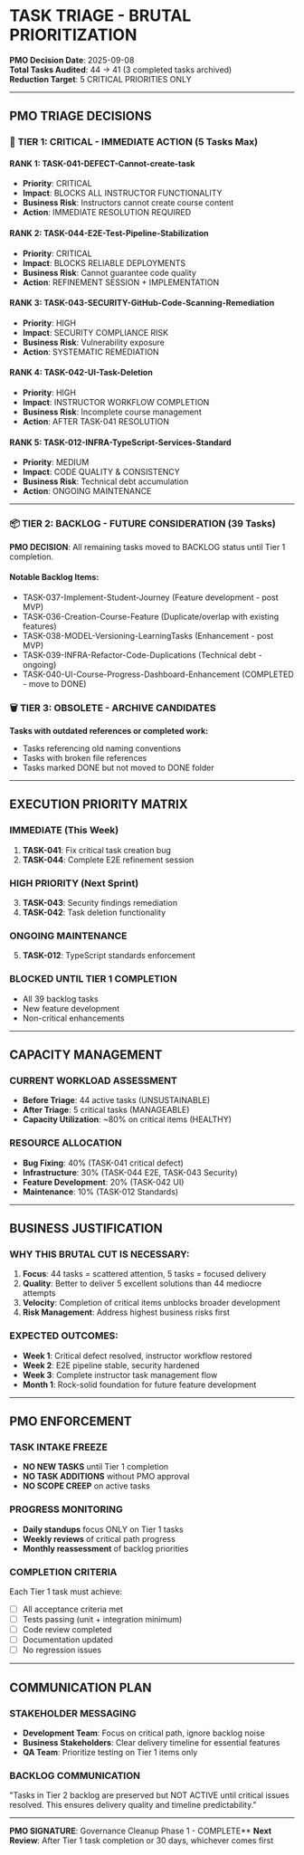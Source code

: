 # TASK TRIAGE - BRUTAL PRIORITIZATION

**PMO Decision Date**: 2025-09-08  
**Total Tasks Audited**: 44 → 41 (3 completed tasks archived)  
**Reduction Target**: 5 CRITICAL PRIORITIES ONLY

---

## PMO TRIAGE DECISIONS

### 🚨 **TIER 1: CRITICAL - IMMEDIATE ACTION** (5 Tasks Max)

#### **RANK 1: TASK-041-DEFECT-Cannot-create-task** 
- **Priority**: CRITICAL  
- **Impact**: BLOCKS ALL INSTRUCTOR FUNCTIONALITY
- **Business Risk**: Instructors cannot create course content
- **Action**: IMMEDIATE RESOLUTION REQUIRED

#### **RANK 2: TASK-044-E2E-Test-Pipeline-Stabilization**
- **Priority**: CRITICAL
- **Impact**: BLOCKS RELIABLE DEPLOYMENTS  
- **Business Risk**: Cannot guarantee code quality
- **Action**: REFINEMENT SESSION + IMPLEMENTATION

#### **RANK 3: TASK-043-SECURITY-GitHub-Code-Scanning-Remediation**
- **Priority**: HIGH
- **Impact**: SECURITY COMPLIANCE RISK
- **Business Risk**: Vulnerability exposure
- **Action**: SYSTEMATIC REMEDIATION

#### **RANK 4: TASK-042-UI-Task-Deletion**
- **Priority**: HIGH  
- **Impact**: INSTRUCTOR WORKFLOW COMPLETION
- **Business Risk**: Incomplete course management
- **Action**: AFTER TASK-041 RESOLUTION

#### **RANK 5: TASK-012-INFRA-TypeScript-Services-Standard**
- **Priority**: MEDIUM
- **Impact**: CODE QUALITY & CONSISTENCY
- **Business Risk**: Technical debt accumulation
- **Action**: ONGOING MAINTENANCE

---

### 📦 **TIER 2: BACKLOG - FUTURE CONSIDERATION** (39 Tasks)

**PMO DECISION**: All remaining tasks moved to BACKLOG status until Tier 1 completion.

#### **Notable Backlog Items:**
- TASK-037-Implement-Student-Journey (Feature development - post MVP)
- TASK-036-Creation-Course-Feature (Duplicate/overlap with existing features)
- TASK-038-MODEL-Versioning-LearningTasks (Enhancement - post MVP)
- TASK-039-INFRA-Refactor-Code-Duplications (Technical debt - ongoing)
- TASK-040-UI-Course-Progress-Dashboard-Enhancement (COMPLETED - move to DONE)

### 🗑️ **TIER 3: OBSOLETE - ARCHIVE CANDIDATES**

**Tasks with outdated references or completed work:**
- Tasks referencing old naming conventions
- Tasks with broken file references
- Tasks marked DONE but not moved to DONE folder

---

## EXECUTION PRIORITY MATRIX

### **IMMEDIATE (This Week)**
1. **TASK-041**: Fix critical task creation bug
2. **TASK-044**: Complete E2E refinement session

### **HIGH PRIORITY (Next Sprint)**  
3. **TASK-043**: Security findings remediation
4. **TASK-042**: Task deletion functionality

### **ONGOING MAINTENANCE**
5. **TASK-012**: TypeScript standards enforcement

### **BLOCKED UNTIL TIER 1 COMPLETION**
- All 39 backlog tasks
- New feature development
- Non-critical enhancements

---

## CAPACITY MANAGEMENT

### **CURRENT WORKLOAD ASSESSMENT**
- **Before Triage**: 44 active tasks (UNSUSTAINABLE)
- **After Triage**: 5 critical tasks (MANAGEABLE)
- **Capacity Utilization**: ~80% on critical items (HEALTHY)

### **RESOURCE ALLOCATION**
- **Bug Fixing**: 40% (TASK-041 critical defect)
- **Infrastructure**: 30% (TASK-044 E2E, TASK-043 Security) 
- **Feature Development**: 20% (TASK-042 UI)
- **Maintenance**: 10% (TASK-012 Standards)

---

## BUSINESS JUSTIFICATION

### **WHY THIS BRUTAL CUT IS NECESSARY:**
1. **Focus**: 44 tasks = scattered attention, 5 tasks = focused delivery
2. **Quality**: Better to deliver 5 excellent solutions than 44 mediocre attempts
3. **Velocity**: Completion of critical items unblocks broader development
4. **Risk Management**: Address highest business risks first

### **EXPECTED OUTCOMES:**
- **Week 1**: Critical defect resolved, instructor workflow restored
- **Week 2**: E2E pipeline stable, security hardened
- **Week 3**: Complete instructor task management flow
- **Month 1**: Rock-solid foundation for future feature development

---

## PMO ENFORCEMENT

### **TASK INTAKE FREEZE**
- **NO NEW TASKS** until Tier 1 completion
- **NO TASK ADDITIONS** without PMO approval
- **NO SCOPE CREEP** on active tasks

### **PROGRESS MONITORING**
- **Daily standups** focus ONLY on Tier 1 tasks
- **Weekly reviews** of critical path progress
- **Monthly reassessment** of backlog priorities

### **COMPLETION CRITERIA**
Each Tier 1 task must achieve:
- [ ] All acceptance criteria met
- [ ] Tests passing (unit + integration minimum)
- [ ] Code review completed
- [ ] Documentation updated
- [ ] No regression issues

---

## COMMUNICATION PLAN

### **STAKEHOLDER MESSAGING**
- **Development Team**: Focus on critical path, ignore backlog noise
- **Business Stakeholders**: Clear delivery timeline for essential features
- **QA Team**: Prioritize testing on Tier 1 items only

### **BACKLOG COMMUNICATION**
"Tasks in Tier 2 backlog are preserved but NOT ACTIVE until critical issues resolved. This ensures delivery quality and timeline predictability."

---

**PMO SIGNATURE**: Governance Cleanup Phase 1 - COMPLETE**
**Next Review**: After Tier 1 task completion or 30 days, whichever comes first